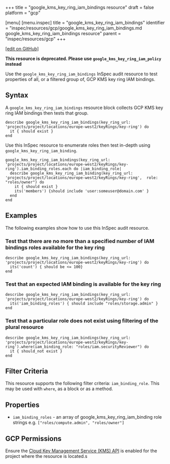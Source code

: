 +++
title = "google_kms_key_ring_iam_bindings resource"
draft = false
platform = "gcp"

[menu]
  [menu.inspec]
    title = "google_kms_key_ring_iam_bindings"
    identifier = "inspec/resources/gcp/google_kms_key_ring_iam_bindings.md google_kms_key_ring_iam_bindings resource"
    parent = "inspec/resources/gcp"
+++

[\[edit on GitHub\]](https://github.com/inspec/inspec/blob/master/www/content/inspec/resources/google_kms_key_ring_iam_bindings.md)

**This resource is deprecated. Please use `google_kms_key_ring_iam_policy` instead**

Use the `google_kms_key_ring_iam_bindings` InSpec audit resource to test properties of all, or a filtered group of, GCP KMS key ring IAM bindings.

## Syntax

A `google_kms_key_ring_iam_bindings` resource block collects GCP KMS key ring IAM bindings then tests that group.

    describe google_kms_key_ring_iam_bindings(key_ring_url: 'projects/project/locations/europe-west2/keyRings/key-ring') do
      it { should exist }
    end

Use this InSpec resource to enumerate roles then test in-depth using `google_kms_key_ring_iam_binding`.

    google_kms_key_ring_iam_bindings(key_ring_url: 'projects/project/locations/europe-west2/keyRings/key-ring').iam_binding_roles.each do |iam_binding_role|
      describe google_kms_key_ring_iam_binding(key_ring_url: 'projects/project/locations/europe-west2/keyRings/key-ring',  role: "roles/owner") do
        it { should exist }
        its('members') {should include 'user:someuser@domain.com' }
      end
    end

## Examples

The following examples show how to use this InSpec audit resource.

### Test that there are no more than a specified number of IAM bindings roles available for the key ring

    describe google_kms_key_ring_iam_bindings(key_ring_url: 'projects/project/locations/europe-west2/keyRings/key-ring') do
      its('count') { should be <= 100}
    end

### Test that an expected IAM binding is available for the key ring

    describe google_kms_key_ring_iam_bindings(key_ring_url: 'projects/project/locations/europe-west2/keyRings/key-ring') do
      its('iam_binding_roles') { should include "roles/storage.admin" }
    end

### Test that a particular role does not exist using filtering of the plural resource

    describe google_kms_key_ring_iam_bindings(key_ring_url: 'projects/project/locations/europe-west2/keyRings/key-ring').where(iam_binding_role: "roles/iam.securityReviewer") do
      it { should_not exist }
    end

## Filter Criteria

This resource supports the following filter criteria: `iam_binding_role`. This may be used with `where`, as a block or as a method.

## Properties

- `iam_binding_roles` - an array of google_kms_key_ring_iam_binding role strings e.g. `["roles/compute.admin", "roles/owner"]`

## GCP Permissions

Ensure the [Cloud Key Management Service (KMS) API](https://console.cloud.google.com/apis/library/cloudkms.googleapis.com/) is enabled for the project where the resource is located.s
